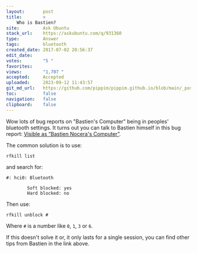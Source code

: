 ```yaml
---
layout:       post
title:        >
    Who is Bastien?
site:         Ask Ubuntu
stack_url:    https://askubuntu.com/q/931360
type:         Answer
tags:         bluetooth
created_date: 2017-07-02 20:56:37
edit_date:    
votes:        "5 "
favorites:    
views:        "1,707 "
accepted:     Accepted
uploaded:     2023-09-12 11:43:57
git_md_url:   https://github.com/pippim/pippim.github.io/blob/main/_posts/2017/2017-07-02-Who-is-Bastien_.md
toc:          false
navigation:   false
clipboard:    false
---
```


Wow lots of bug reports on "Bastien's Computer" being in peoples' bluetooth settings. It turns out you can talk to Bastien himself in this bug report: [Visible as “Bastien Nocera's Computer”][1].

The common solution is to use:

``` 
rfkill list
```

and search for:

``` 
#: hci0: Bluetooth
```
	        Soft blocked: yes
	        Hard blocked: no

Then use:

``` 
rfkill unblock #
```

Where `#` is a number like `0`, `1`, `3` or `6`.

If this doesn't solve it or, it only lasts for a single session, you can find other tips from Bastien in the link above.


  [1]: https://bugzilla.gnome.org/show_bug.cgi?id=755967
